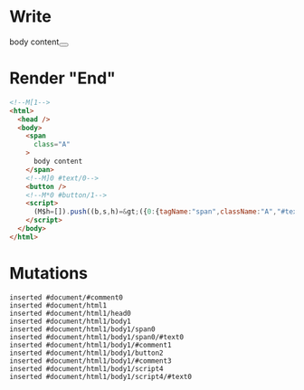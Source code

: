 # Write
  <!M[1><span class=A>body content</span><!M]0 #text/0><button></button><!M*0 #button/1><script>(M$h=[]).push((b,s,h)=>({0:{tagName:"span",className:"A","#text/0!":h={},"#text/0(":"span"},1:h}),[0,"packages/translator-tags/src/__tests__/fixtures/dynamic-native-dynamic-tag/template.marko_0_tagName",])</script>


# Render "End"
```html
<!--M[1-->
<html>
  <head />
  <body>
    <span
      class="A"
    >
      body content
    </span>
    <!--M]0 #text/0-->
    <button />
    <!--M*0 #button/1-->
    <script>
      (M$h=[]).push((b,s,h)=&gt;({0:{tagName:"span",className:"A","#text/0!":h={},"#text/0(":"span"},1:h}),[0,"packages/translator-tags/src/__tests__/fixtures/dynamic-native-dynamic-tag/template.marko_0_tagName",])
    </script>
  </body>
</html>
```

# Mutations
```
inserted #document/#comment0
inserted #document/html1
inserted #document/html1/head0
inserted #document/html1/body1
inserted #document/html1/body1/span0
inserted #document/html1/body1/span0/#text0
inserted #document/html1/body1/#comment1
inserted #document/html1/body1/button2
inserted #document/html1/body1/#comment3
inserted #document/html1/body1/script4
inserted #document/html1/body1/script4/#text0
```